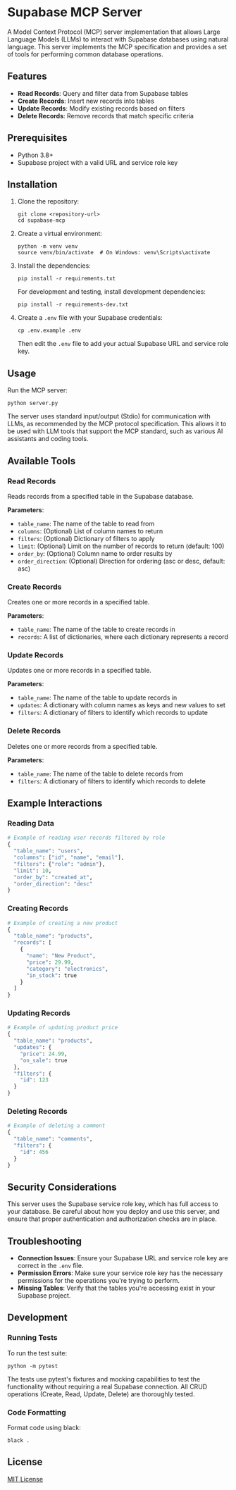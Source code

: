 # Supabase MCP Server

A Model Context Protocol (MCP) server implementation that allows Large Language Models (LLMs) to interact with Supabase databases using natural language. This server implements the MCP specification and provides a set of tools for performing common database operations.

## Features

- **Read Records**: Query and filter data from Supabase tables
- **Create Records**: Insert new records into tables
- **Update Records**: Modify existing records based on filters
- **Delete Records**: Remove records that match specific criteria

## Prerequisites

- Python 3.8+
- Supabase project with a valid URL and service role key

## Installation

1. Clone the repository:
   ```
   git clone <repository-url>
   cd supabase-mcp
   ```

2. Create a virtual environment:
   ```
   python -m venv venv
   source venv/bin/activate  # On Windows: venv\Scripts\activate
   ```

3. Install the dependencies:
   ```
   pip install -r requirements.txt
   ```

   For development and testing, install development dependencies:
   ```
   pip install -r requirements-dev.txt
   ```

4. Create a `.env` file with your Supabase credentials:
   ```
   cp .env.example .env
   ```
   Then edit the `.env` file to add your actual Supabase URL and service role key.

## Usage

Run the MCP server:

```
python server.py
```

The server uses standard input/output (Stdio) for communication with LLMs, as recommended by the MCP protocol specification. This allows it to be used with LLM tools that support the MCP standard, such as various AI assistants and coding tools.

## Available Tools

### Read Records
Reads records from a specified table in the Supabase database.

**Parameters**:
- `table_name`: The name of the table to read from
- `columns`: (Optional) List of column names to return
- `filters`: (Optional) Dictionary of filters to apply
- `limit`: (Optional) Limit on the number of records to return (default: 100)
- `order_by`: (Optional) Column name to order results by
- `order_direction`: (Optional) Direction for ordering (asc or desc, default: asc)

### Create Records
Creates one or more records in a specified table.

**Parameters**:
- `table_name`: The name of the table to create records in
- `records`: A list of dictionaries, where each dictionary represents a record

### Update Records
Updates one or more records in a specified table.

**Parameters**:
- `table_name`: The name of the table to update records in
- `updates`: A dictionary with column names as keys and new values to set
- `filters`: A dictionary of filters to identify which records to update

### Delete Records
Deletes one or more records from a specified table.

**Parameters**:
- `table_name`: The name of the table to delete records from
- `filters`: A dictionary of filters to identify which records to delete

## Example Interactions

### Reading Data
```python
# Example of reading user records filtered by role
{
  "table_name": "users",
  "columns": ["id", "name", "email"],
  "filters": {"role": "admin"},
  "limit": 10,
  "order_by": "created_at",
  "order_direction": "desc"
}
```

### Creating Records
```python
# Example of creating a new product
{
  "table_name": "products",
  "records": [
    {
      "name": "New Product",
      "price": 29.99,
      "category": "electronics",
      "in_stock": true
    }
  ]
}
```

### Updating Records
```python
# Example of updating product price
{
  "table_name": "products",
  "updates": {
    "price": 24.99,
    "on_sale": true
  },
  "filters": {
    "id": 123
  }
}
```

### Deleting Records
```python
# Example of deleting a comment
{
  "table_name": "comments",
  "filters": {
    "id": 456
  }
}
```

## Security Considerations

This server uses the Supabase service role key, which has full access to your database. Be careful about how you deploy and use this server, and ensure that proper authentication and authorization checks are in place.

## Troubleshooting

- **Connection Issues**: Ensure your Supabase URL and service role key are correct in the `.env` file.
- **Permission Errors**: Make sure your service role key has the necessary permissions for the operations you're trying to perform.
- **Missing Tables**: Verify that the tables you're accessing exist in your Supabase project.

## Development

### Running Tests

To run the test suite:

```
python -m pytest
```

The tests use pytest's fixtures and mocking capabilities to test the functionality without requiring a real Supabase connection. All CRUD operations (Create, Read, Update, Delete) are thoroughly tested.

### Code Formatting

Format code using black:

```
black .
```

## License

[MIT License](LICENSE)

